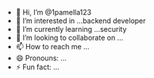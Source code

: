- 👋 Hi, I’m @1pamella123
- 👀 I’m interested in ...backend developer
- 🌱 I’m currently learning ...security
- 💞️ I’m looking to collaborate on ...
- 📫 How to reach me ...
- 😄 Pronouns: ...
- ⚡ Fun fact: ...

<!---
1pamella123/1pamella123 is a ✨ special ✨ repository because its `README.md` (this file) appears on your GitHub profile.
You can click the Preview link to take a look at your changes.
--->
